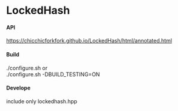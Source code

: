 # LockedHash

#### API
https://chicchicforkfork.github.io/LockedHash/html/annotated.html


#### Build
./configure.sh or \
./configure.sh -DBUILD_TESTING=ON


#### Develope
include only lockedhash.hpp

